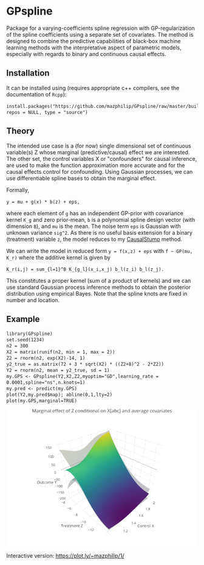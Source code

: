 # GPspline
Package for a varying-coefficients spline regression with GP-regularization of the spline coefficients using a separate set of covariates. The method is designed to combine the predictive capabilities of black-box machine learning methods with the interpretative aspect of parametric models, especially with regards to binary and continuous causal effects.

## Installation
It can be installed using (requires appropriate c++ compilers, see the documentation of ```Rcpp```):
```
install.packages("https://github.com/mazphilip/GPspline/raw/master/builds/GPspline_0.1.4.tar.gz", repos = NULL, type = "source")
```

## Theory
The intended use case is a (for now) single dimensional set of continuous variable(s) Z whose marginal (predictive/causal) effect we are interested. The other set, the control variables X or "confounders" for causal inference, are used to make the function approximation more accurate and for the causal effects control for confounding. Using Gaussian processes, we can use differentiable spline bases to obtain the marginal effect.

Formally,
```
y = mu + g(x) * b(z) + eps,
```
where each element of ```g``` has an independent GP-prior with covariance kernel ```K_g``` and zero prior-mean, ```b``` is a polynomial spline design vector (with dimension ```B```), and ```mu``` is the mean. The noise term ```eps``` is Gaussian with unknown variance ```sig^2```. As there is no useful basis extension for a binary (treatment) variable ```z```, the model reduces to my [CausalStump](https://github.com/mazphilip/CausalStump) method.

We can write the model in reduced form ```y = f(x,z) + eps``` with ```f ~ GP(mu, K_r)``` where the additive kernel is given by
```
K_r(i,j) = sum_{l=1}^B K_{g_l}(x_i,x_j) b_l(z_i) b_l(z_j).
```
This constitutes a proper kernel (sum of a product of kernels) and we can use standard Gaussian process inference methods to obtain the posterior distribution using empirical Bayes. Note that the spline knots are fixed in number and location.

## Example
```
library(GPspline)
set.seed(1234)
n2 = 300
X2 = matrix(runif(n2, min = 1, max = 2))
Z2 = rnorm(n2, exp(X2)-14, 1)
y2_true = as.matrix(72 + 3 * sqrt(X2) * ((Z2+8)^2 - 2*Z2))
Y2 = rnorm(n2, mean = y2_true, sd = 1)
my.GPS <- GPspline(Y2,X2,Z2,myoptim="GD",learning_rate = 0.0001,spline="ns",n.knots=1)
my.pred <- predict(my.GPS)
plot(Y2,my.pred$map); abline(0,1,lty=2)
plot(my.GPS,marginal=TRUE)
```

![](example/readme.png)

Interactive version: https://plot.ly/~mazphilip/1/
